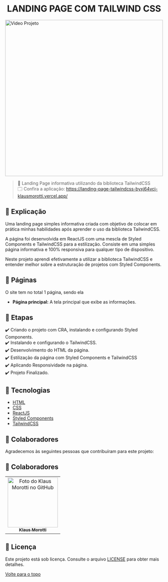 <h1 align="center">LANDING PAGE COM TAILWIND CSS</h1>

<img src="landing-page-tailwindcss-gif.gif" alt="Video Projeto" width="100%" height="500">

> 🔎 Landing Page informativa utilizando da biblioteca TailwindCSS <br>
🗔 Confira a aplicação: https://landing-page-tailwindcss-byxj64vcj-klausmorotti.vercel.app/ <br>
## :page_facing_up: Explicação
Uma landing page simples informativa criada com objetivo de colocar em prática minhas habilidades após aprender o uso da biblioteca TailwindCSS.

A página foi desenvolvida em ReactJS com uma mescla de Styled Components e TailwindCSS para a estilização. Consiste em uma simples página informativa e 100% responsiva para qualquer tipo de dispositivo.

Neste projeto aprendi efetivamente a utilizar a biblioteca TailwindCSS e entender melhor sobre a estruturação de projetos com Styled Components.

## 📁 Páginas

O site tem no total 1 página, sendo ela

- **Página principal:** A tela principal que exibe as informações.


## 🎯 Etapas ##

:heavy_check_mark: Criando o projeto com CRA, instalando e configurando Styled Components. <br>
:heavy_check_mark: Instalando e configurando o TailwindCSS. <br>
:heavy_check_mark: Desenvolvimento do HTML da página. <br>
:heavy_check_mark: Estilização da página com Styled Components e TailwindCSS <br>
:heavy_check_mark: Aplicando Responsividade na página. <br>
:heavy_check_mark: Projeto Finalizado. <br>

## 🚀 Tecnologias ##

- [HTML](https://developer.mozilla.org/pt-BR/docs/Web/HTML)
- [CSS](https://developer.mozilla.org/pt-BR/docs/Web/CSS)
- [ReactJS](https://pt-br.reactjs.org/)
- [Styled Components](https://styled-components.com/)
- [TailwindCSS](https://tailwindcss.com/)

## 🤝 Colaboradores

Agradecemos às seguintes pessoas que contribuíram para este projeto:

## 🤝 Colaboradores

<table>
  <tr>
    <td align="center">
      <a href="#">
        <img src="https://avatars.githubusercontent.com/u/84789400?v=4" width="160px;" alt="Foto do Klaus Morotti no GitHub"/><br>
        <sub>
          <b>Klaus Morotti</b>
        </sub>
      </a>
    </td>
  </tr>
</table>

## 📝 Licença

Este projeto está sob licença. Consulte o arquivo <a href="https://github.com/klausmorotti/landing-page-tailwindcss/blob/master/LICENSE">LICENSE</a> para obter mais detalhes.


<a href="#top">Volte para o topo</a>
